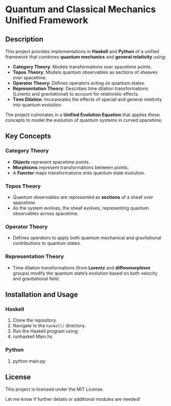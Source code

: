 # Quantum and Classical Mechanics Unified Framework

## Description

This project provides implementations in **Haskell** and **Python** of a unified framework that combines **quantum mechanics** and **general relativity** using:
- **Category Theory**: Models transformations over spacetime points.
- **Topos Theory**: Models quantum observables as sections of sheaves over spacetime.
- **Operator Theory**: Defines operators acting on quantum states.
- **Representation Theory**: Describes time dilation transformations (Lorentz and gravitational) to account for relativistic effects.
- **Time Dilation**: Incorporates the effects of special and general relativity into quantum evolution.

The project culminates in a **Unified Evolution Equation** that applies these concepts to model the evolution of quantum systems in curved spacetime.

## Key Concepts

### Category Theory
- **Objects** represent spacetime points.
- **Morphisms** represent transformations between points.
- A **Functor** maps transformations onto quantum state evolution.

### Topos Theory
- Quantum observables are represented as **sections** of a sheaf over spacetime.
- As the system evolves, the sheaf evolves, representing quantum observables across spacetime.

### Operator Theory
- Defines operators to apply both quantum mechanical and gravitational contributions to quantum states.

### Representation Theory
- Time dilation transformations (from **Lorentz** and **diffeomorphism** groups) modify the quantum state’s evolution based on both velocity and gravitational field.

## Installation and Usage

### Haskell
1. Clone the repository.
2. Navigate to the `haskell/` directory.
3. Run the Haskell program using:
4. runhaskell Main.hs

### Python
1. python main.py

## License

This project is licensed under the MIT License.

Let me know if further details or additional modules are needed!


